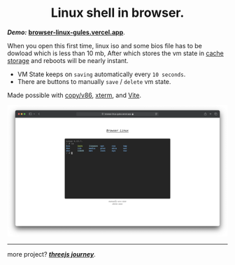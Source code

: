 <h1 align="center">Linux shell in browser.</h1>

_**Demo:**_ [**browser-linux-gules.vercel.app**](https://browser-linux-gules.vercel.app).

When you open this first time, linux iso and some bios file has to be dowload which is less than 10 mb,
After which stores the vm state in [cache storage](https://developer.mozilla.org/en-US/docs/Web/API/Cache)
and reboots will be nearly instant.

- VM State keeps on `saving` automatically every `10 seconds`.
- There are buttons to manually `save` / `delete` vm state.

Made possible with [copy/v86](https://github.com/copy/v86), [xterm](https://github.com/xtermjs/xterm.js), and [Vite](https://vite.dev).

<img alt="screenshot-macbook" src="./public/example/mac.png" />

---

more project? [_**threejs journey**_](https://github.com/tanishq-singh-2407/threejs-journey).